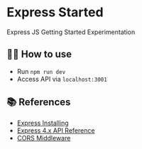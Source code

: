 # Express Started

Express JS Getting Started Experimentation

## 👨‍💻 How to use

* Run `npm run dev`
* Access API via `localhost:3001`

## 📚 References
* [Express Installing](https://expressjs.com/en/starter/installing.html)
* [Express 4.x API Reference](https://expressjs.com/en/4x/api.html)
* [CORS Middleware](https://expressjs.com/en/resources/middleware/cors.html)
